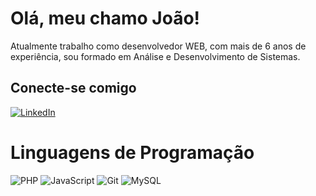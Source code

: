 # Olá, meu chamo João! 

Atualmente trabalho como desenvolvedor WEB, com mais de 6 anos de experiência, sou formado em Análise e Desenvolvimento de Sistemas.

## Conecte-se comigo
[![LinkedIn](https://img.shields.io/badge/LinkedIn-000?style=for-the-badge&logo=linkedin&logoColor=0E76A8)](https://www.linkedin.com/in/joao-neto-10b05162/)

# Linguagens de Programação
![PHP](https://img.shields.io/badge/php-000?style=for-the-badge&logo=php)
![JavaScript](https://img.shields.io/badge/JavaScript-000?style=for-the-badge&logo=javascript&logoColor=30A3DC)
![Git](https://img.shields.io/badge/Git-000?style=for-the-badge&logo=git&logoColor=E94D5F)
![MySQL](https://img.shields.io/badge/MySQL-00000F?style=for-the-badge&logo=mysql&logoColor=white)